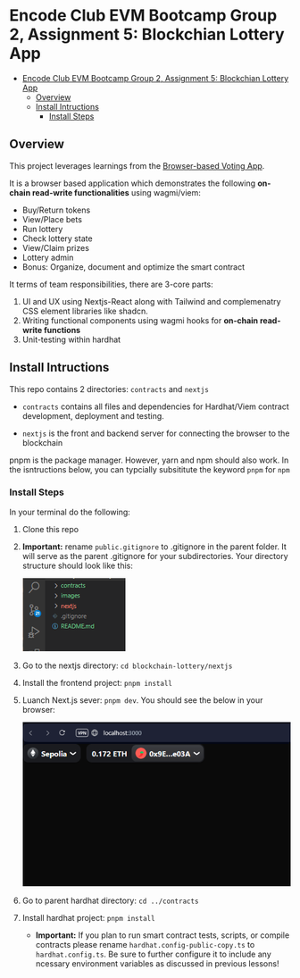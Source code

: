 # Encode Club EVM Bootcamp Group 2, Assignment 5: Blockchian Lottery App
- [Encode Club EVM Bootcamp Group 2, Assignment 5: Blockchian Lottery App](#encode-club-evm-bootcamp-group-2-assignment-5-blockchian-lottery-app)
  - [Overview](#overview)
  - [Install Intructions](#install-intructions)
    - [Install Steps](#install-steps)

## Overview

This project leverages learnings from the [Browser-based Voting App](https://github.com/codesport/erc20votes-part2). 


It is a browser based application which demonstrates the following **on-chain read-write functionalities** using wagmi/viem:

   * Buy/Return tokens
   * View/Place bets
   * Run lottery
   * Check lottery state
   * View/Claim prizes
   * Lottery admin
   * Bonus: Organize, document and optimize the smart contract

It terms of team responsibilities, there are 3-core parts:

1. UI and UX using Nextjs-React along with Tailwind and complemenatry CSS element libraries like shadcn.
2. Writing functional components using wagmi hooks for **on-chain read-write functions**
3. Unit-testing within hardhat 

## Install Intructions

This repo contains 2 directories: `contracts` and `nextjs`

* `contracts` contains all files and dependencies for Hardhat/Viem contract development, deployment and testing.

* `nextjs` is the front and backend server for connecting the browser to the blockchain

pnpm is the package manager. However, yarn and npm should also work. In the isntructions below, you can typcially subsititute the keyword `pnpm` for `npm`

### Install Steps
In your terminal do the following:

1. Clone this repo
2. **Important:**  rename `public.gitignore` to .gitignore in the parent folder. It will serve as the parent .gitignore for your subdirectories.  Your directory structure should look like this:
 
   ![directory top level](/images/toplevel-directory.png)

3. Go to the nextjs directory: `cd blockchain-lottery/nextjs`
4. Install the frontend project:  `pnpm install`
5. Luanch Next.js sever: `pnpm dev`.  You should see the below in your browser:

   ![directory top level](/images/version1.png)

6. Go to parent hardhat directory: `cd ../contracts`
7. Install hardhat project:  `pnpm install`
   - **Important:** If you plan to run smart contract tests, scripts, or compile contracts please rename `hardhat.config-public-copy.ts` to `hardhat.config.ts`.  Be sure to further configure it to include any ncessary environment variables as discussed in previous lessons!



